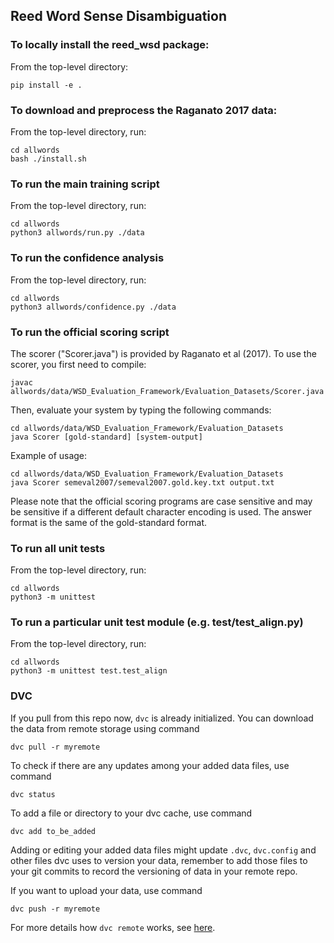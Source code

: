 Reed Word Sense Disambiguation
------------------------------

### To locally install the reed_wsd package:

From the top-level directory:

    pip install -e .

### To download and preprocess the Raganato 2017 data:

From the top-level directory, run:

    cd allwords
    bash ./install.sh

### To run the main training script

From the top-level directory, run:

    cd allwords
    python3 allwords/run.py ./data

### To run the confidence analysis

From the top-level directory, run:
	
    cd allwords
    python3 allwords/confidence.py ./data    

### To run the official scoring script

The scorer ("Scorer.java") is provided by Raganato et al (2017).
To use the scorer, you first need to compile:

	javac allwords/data/WSD_Evaluation_Framework/Evaluation_Datasets/Scorer.java

Then, evaluate your system by typing the following commands: 

    cd allwords/data/WSD_Evaluation_Framework/Evaluation_Datasets
    java Scorer [gold-standard] [system-output]

Example of usage:

	cd allwords/data/WSD_Evaluation_Framework/Evaluation_Datasets
	java Scorer semeval2007/semeval2007.gold.key.txt output.txt

Please note that the official scoring programs are case sensitive and may be
sensitive if a different default character encoding is used.  The answer
format is the same of the gold-standard format. 

### To run all unit tests

From the top-level directory, run: 
    
    cd allwords
    python3 -m unittest

### To run a particular unit test module (e.g. test/test_align.py)

From the top-level directory, run:

    cd allwords
    python3 -m unittest test.test_align
    
### DVC

If you pull from this repo now, `dvc` is already initialized.
You can download the data from remote storage using command

	dvc pull -r myremote

To check if there are any updates among your added data files, use command

	dvc status

To add a file or directory to your dvc cache, use command

	dvc add to_be_added

Adding or editing your added data files might update `.dvc`, `dvc.config` and other
files dvc uses to version your data, remember to add those files to your git commits
to record the versioning of data in your remote repo.

If you want to upload your data, use command

	dvc push -r myremote

For more details how `dvc remote` works, see [here](https://dvc.org/doc/command-reference/remote#remote).
    

